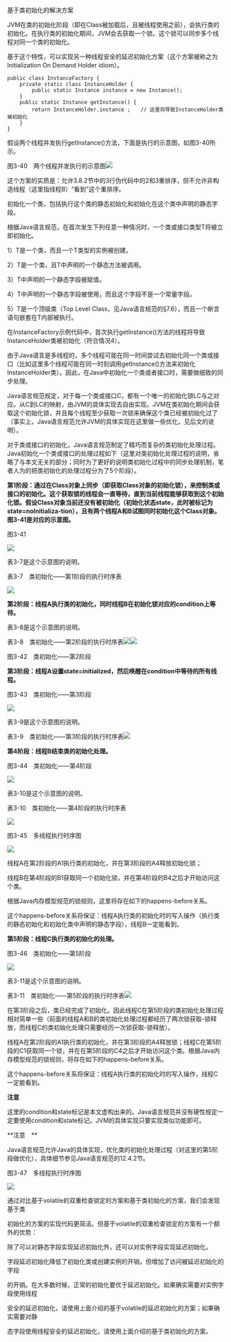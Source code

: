 基于类初始化的解决方案

JVM在类的初始化阶段（即在Class被加载后，且被线程使用之前），会执行类的初始化。在执行类的初始化期间，JVM会去获取一个锁。这个锁可以同步多个线程对同一个类的初始化。

基于这个特性，可以实现另一种线程安全的延迟初始化方案（这个方案被称之为Initialization On Demand Holder idiom）。

```
public class InstanceFactory {
    private static class InstanceHolder {
        public static Instance instance = new Instance();
    }
    public static Instance getInstance() {
        return InstanceHolder.instance ;　　// 这里将导致InstanceHolder类被初始化
    }
}
```

假设两个线程并发执行getInstance\(\)方法，下面是执行的示意图，如图3-40所示。

图3-40　两个线程并发执行的示意图![](/assets/import-3-40.png)

这个方案的实质是：允许3.8.2节中的3行伪代码中的2和3重排序，但不允许非构造线程（这里指线程B）“看到”这个重排序。

初始化一个类，包括执行这个类的静态初始化和初始化在这个类中声明的静态字段。

根据Java语言规范，在首次发生下列任意一种情况时，一个类或接口类型T将被立即初始化。

1）T是一个类，而且一个T类型的实例被创建。

2）T是一个类，且T中声明的一个静态方法被调用。

3）T中声明的一个静态字段被赋值。

4）T中声明的一个静态字段被使用，而且这个字段不是一个常量字段。

5）T是一个顶级类（Top Level Class，见Java语言规范的§7.6），而且一个断言语句嵌套在T内部被执行。

在InstanceFactory示例代码中，首次执行getInstance\(\)方法的线程将导致InstanceHolder类被初始化（符合情况4）。

由于Java语言是多线程的，多个线程可能在同一时间尝试去初始化同一个类或接口（比如这里多个线程可能在同一时刻调用getInstance\(\)方法来初始化InstanceHolder类）。因此，在Java中初始化一个类或者接口时，需要做细致的同步处理。

Java语言规范规定，对于每一个类或接口C，都有一个唯一的初始化锁LC与之对应。从C到LC的映射，由JVM的具体实现去自由实现。JVM在类初始化期间会获取这个初始化锁，并且每个线程至少获取一次锁来确保这个类已经被初始化过了（事实上，Java语言规范允许JVM的具体实现在这里做一些优化，见后文的说明）。

对于类或接口的初始化，Java语言规范制定了精巧而复杂的类初始化处理过程。Java初始化一个类或接口的处理过程如下（这里对类初始化处理过程的说明，省略了与本文无关的部分；同时为了更好的说明类初始化过程中的同步处理机制，笔者人为的把类初始化的处理过程分为了5个阶段）。

**第1阶段：通过在Class对象上同步（即获取Class对象的初始化锁），来控制类或接口的初始化。这个获取锁的线程会一直等待，直到当前线程能够获取到这个初始化锁。假设Class对象当前还没有被初始化（初始化状态state，此时被标记为state=noInitializa-tion），且有两个线程A和B试图同时初始化这个Class对象。图3-41是对应的示意图。**

图3-41

![](/assets/import-3-41.png)

表3-7是这个示意图的说明。

表3-7　类初始化——第1阶段的执行时序表

![](/assets/import-3-7-1.png)

**第2阶段：线程A执行类的初始化，同时线程B在初始化锁对应的condition上等待。**

表3-8是这个示意图的说明。

表3-8　类初始化——第2阶段的执行时序表![](/assets/import-3-8.png)![](/assets/import-3-42.png)

图3-42　类初始化——第2阶段

**第3阶段：线程A设置state=initialized，然后唤醒在condition中等待的所有线程。**

图3-43　类初始化——第3阶段

![](/assets/import-3-43.png)

表3-9是这个示意图的说明。

表3-9　类初始化——第3阶段的执行时序表![](/assets/import-3-9.png)

**第4阶段：线程B结束类的初始化处理。**

图3-44　类初始化——第4阶段

![](/assets/import-3-44.png)

表3-10是这个示意图的说明。

表3-10　类初始化——第4阶段的执行时序表

![](/assets/import-3-10.png)

图3-45　多线程执行时序图

![](/assets/import-3-45.png)

线程A在第2阶段的A1执行类的初始化，并在第3阶段的A4释放初始化锁；

线程B在第4阶段的B1获取同一个初始化锁，并在第4阶段的B4之后才开始访问这个类。

根据Java内存模型规范的锁规则，这里将存在如下的happens-before关系。

这个happens-before关系将保证：线程A执行类的初始化时的写入操作（执行类的静态初始化和初始化类中声明的静态字段），线程B一定能看到。

**第5阶段：线程C执行类的初始化的处理。**

图3-46　类初始化——第5阶段

![](/assets/import-3-46.png)

表3-11是这个示意图的说明。

表3-11　类初始化——第5阶段的执行时序表![](/assets/import-3-11.png)

在第3阶段之后，类已经完成了初始化。因此线程C在第5阶段的类初始化处理过程相对简单一些（前面的线程A和B的类初始化处理过程都经历了两次锁获取-锁释放，而线程C的类初始化处理只需要经历一次锁获取-锁释放）。

线程A在第2阶段的A1执行类的初始化，并在第3阶段的A4释放锁；线程C在第5阶段的C1获取同一个锁，并在在第5阶段的C4之后才开始访问这个类。根据Java内存模型规范的锁规则，将存在如下的happens-before关系。

这个happens-before关系将保证：线程A执行类的初始化时的写入操作，线程C一定能看到。

**注意**

这里的condition和state标记是本文虚构出来的。Java语言规范并没有硬性规定一定要使用condition和state标记。JVM的具体实现只要实现类似功能即可。

**注意　**

Java语言规范允许Java的具体实现，优化类的初始化处理过程（对这里的第5阶段做优化），具体细节参见Java语言规范的12.4.2节。

图3-47　多线程执行时序图

![](/assets/import-3-47.png)

通过对比基于volatile的双重检查锁定的方案和基于类初始化的方案，我们会发现基于类

初始化的方案的实现代码更简洁。但基于volatile的双重检查锁定的方案有一个额外的优势：

除了可以对静态字段实现延迟初始化外，还可以对实例字段实现延迟初始化。

字段延迟初始化降低了初始化类或创建实例的开销，但增加了访问被延迟初始化的字段

的开销。在大多数时候，正常的初始化要优于延迟初始化。如果确实需要对实例字段使用线程

安全的延迟初始化，请使用上面介绍的基于volatile的延迟初始化的方案；如果确实需要对静

态字段使用线程安全的延迟初始化，请使用上面介绍的基于类初始化的方案。







